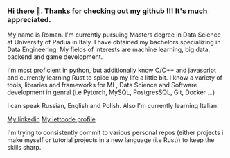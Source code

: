 ### Hi there 👋. Thanks for checking out my github !!! It's much appreciated.

My name is Roman. I'm currently pursuing Masters degree in Data Science at University of Padua in Italy. I have obtained my bachelors specializing in Data Engineering. My fields of interests are machine learning, big data, backend and game development. 

I'm most proficient in python, but additionally know C/C++ and javascript and currently learning Rust to spice up my life a little bit. I know a variety of tools, libraries and frameworks for ML, Data Science and Software development in genral (i.e Pytorch, MySQL, PostgresSQL, Git, Docker ...)

I can speak Russian, English and Polish. Also I'm currently learning Italian.

[My linkedin](www.linkedin.com/in/romangellert)
[My lettcode profile](https://leetcode.com/Rogel2022/)

I'm trying to consistently commit to various personal repos (either projects i make myself or tutorial projects in a new language (i.e Rust)) to keep the skills sharp. 

<!--
**RoGellert/RoGellert** is a ✨ _special_ ✨ repository because its `README.md` (this file) appears on your GitHub profile.

Here are some ideas to get you started:

- 🔭 I’m currently working on ...
- 🌱 I’m currently learning ...
- 👯 I’m looking to collaborate on ...
- 🤔 I’m looking for help with ...
- 💬 Ask me about ...
- 📫 How to reach me: ...
- 😄 Pronouns: ...
- ⚡ Fun fact: ...
-->
